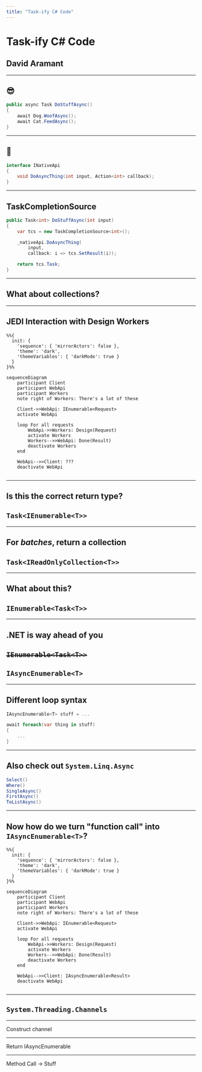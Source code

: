 ```yaml
---
title: "Task-ify C# Code"
---
```


# Task-ify C# Code
## David Aramant

---

## 😎

```csharp
public async Task DoStuffAsync()
{
    await Dog.WoofAsync();
    await Cat.FeedAsync();
}
```

---

## 🥵

```csharp
interface INativeApi
{
    void DoAsyncThing(int input, Action<int> callback);
}
```

---

## TaskCompletionSource

```csharp
public Task<int> DoStuffAsync(int input)
{
    var tcs = new TaskCompletionSource<int>();

    _nativeApi.DoAsyncThing(
        input, 
        callback: i => tcs.SetResult(i));

    return tcs.Task;
}
```

---

## What about collections?

---

## JEDI Interaction with Design Workers

```mermaid
%%{
  init: {
    'sequence': { 'mirrorActors': false },
    'theme': 'dark', 
    'themeVariables': { 'darkMode': true }
  }
}%%

sequenceDiagram
    participant Client
    participant WebApi
    participant Workers
    note right of Workers: There's a lot of these

    Client->>WebApi: IEnumerable<Request>
    activate WebApi

    loop For all requests
        WebApi->>Workers: Design(Request)
        activate Workers
        Workers-->>WebApi: Done(Result)
        deactivate Workers
    end

    WebApi-->>Client: ???
    deactivate WebApi
    
```
---

## Is this the correct return type?

## `Task<IEnumerable<T>>`

---

## For _batches_, return a collection

## `Task<IReadOnlyCollection<T>>`

---

## What about this?

## `IEnumerable<Task<T>>`

---

## .NET is way ahead of you

## ~~`IEnumerable<Task<T>>`~~
## `IAsyncEnumerable<T>`

---

## Different loop syntax

```csharp
IAsyncEnumerable<T> stuff = ...

await foreach(var thing in stuff)
{
    ...
}
```

---

## Also check out `System.Linq.Async`

```csharp
Select()
Where()
SingleAsync()
FirstAsync()
ToListAsync()
```

---

## Now how do we turn "function call" into `IAsyncEnumerable<T>`?

```mermaid
%%{
  init: {
    'sequence': { 'mirrorActors': false },
    'theme': 'dark', 
    'themeVariables': { 'darkMode': true }
  }
}%%

sequenceDiagram
    participant Client
    participant WebApi
    participant Workers
    note right of Workers: There's a lot of these

    Client->>WebApi: IEnumerable<Request>
    activate WebApi

    loop For all requests
        WebApi->>Workers: Design(Request)
        activate Workers
        Workers-->>WebApi: Done(Result)
        deactivate Workers
    end

    WebApi-->>Client: IAsyncEnumerable<Result>
    deactivate WebApi
    
```

---

## `System.Threading.Channels`

---

Construct channel

---

Return IAsyncEnumerable

--- 

Method Call -> Stuff
